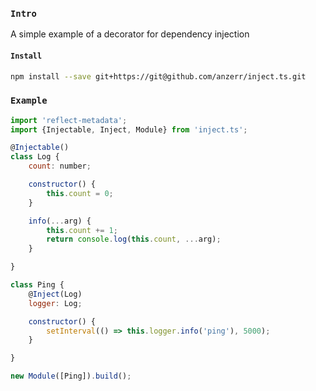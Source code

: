 
### `Intro`
A simple example of a decorator for dependency injection

#### `Install`
``` bash
npm install --save git+https://git@github.com/anzerr/inject.ts.git
```

### `Example`
``` javascript
import 'reflect-metadata';
import {Injectable, Inject, Module} from 'inject.ts';

@Injectable()
class Log {
	count: number;

	constructor() {
		this.count = 0;
	}

	info(...arg) {
		this.count += 1;
		return console.log(this.count, ...arg);
	}

}

class Ping {
	@Inject(Log)
	logger: Log;

	constructor() {
		setInterval(() => this.logger.info('ping'), 5000);
	}

}

new Module([Ping]).build();
```